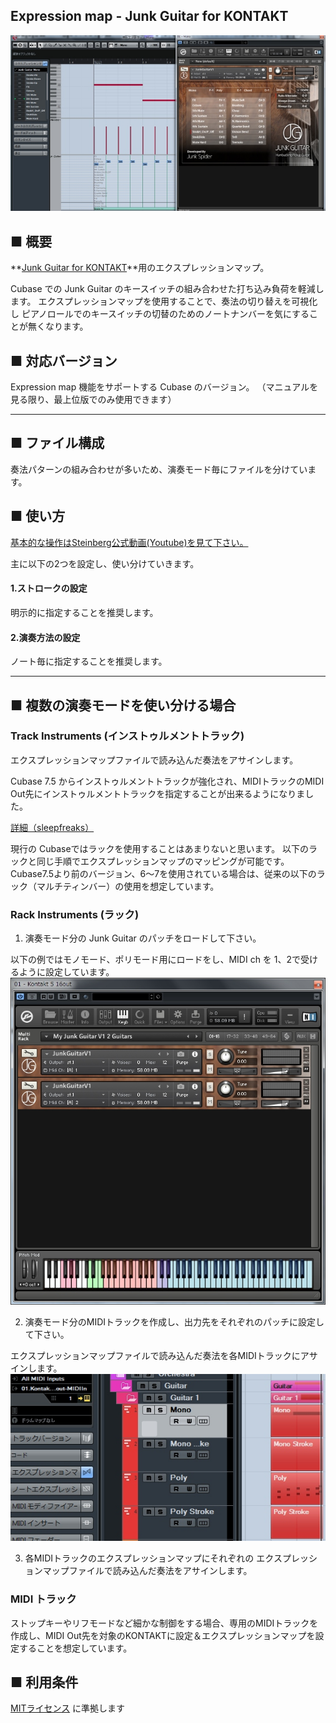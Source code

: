 ## Expression map - Junk Guitar for KONTAKT

![](logo.jpg)

## ■ 概要

**[Junk Guitar for KONTAKT](https://fujiya-instruments.com/jp/index.html)**用のエクスプレッションマップ。

Cubase での Junk Guitar のキースイッチの組み合わせた打ち込み負荷を軽減します。
エクスプレッションマップを使用することで、奏法の切り替えを可視化し
ピアノロールでのキースイッチの切替のためのノートナンバーを気にすることが無くなります。


## ■ 対応バージョン

Expression map 機能をサポートする Cubase のバージョン。
（マニュアルを見る限り、最上位版でのみ使用できます）

* * *

## ■ ファイル構成

奏法パターンの組み合わせが多いため、演奏モード毎にファイルを分けています。


## ■ 使い方

[基本的な操作はSteinberg公式動画(Youtube)を見て下さい。](https://www.youtube.com/watch?v=N1vWHFKr_28)

主に以下の2つを設定し、使い分けていきます。

#### 1.ストロークの設定
明示的に指定することを推奨します。

#### 2.演奏方法の設定
ノート毎に指定することを推奨します。

* * *

## ■ 複数の演奏モードを使い分ける場合


### Track Instruments (インストゥルメントトラック)

エクスプレッションマップファイルで読み込んだ奏法をアサインします。

Cubase 7.5 からインストゥルメントトラックが強化され、MIDIトラックのMIDI Out先にインストゥルメントトラックを指定することが出来るようになりました。

[詳細（sleepfreaks）](http://sleepfreaks-dtm.com/for-advance-cubase/cubase-7-5-vst-instrument/)

現行の Cubaseではラックを使用することはあまりないと思います。
以下のラックと同じ手順でエクスプレッションマップのマッピングが可能です。
Cubase7.5より前のバージョン、6～7を使用されている場合は、従来の以下のラック（マルチティンバー）の使用を想定しています。

### Rack Instruments (ラック)

1. 演奏モード分の Junk Guitar のパッチをロードして下さい。

以下の例ではモノモード、ポリモード用にロードをし、MIDI ch を 1、2で受けるように設定しています。
![](usage001.jpg)

2. 演奏モード分のMIDIトラックを作成し、出力先をそれぞれのパッチに設定して下さい。

エクスプレッションマップファイルで読み込んだ奏法を各MIDIトラックにアサインします。
![](usage002.jpg)

3. 各MIDIトラックのエクスプレッションマップにそれぞれの
   エクスプレッションマップファイルで読み込んだ奏法をアサインします。


### MIDI トラック

ストップキーやリフモードなど細かな制御をする場合、専用のMIDIトラックを作成し、MIDI Out先を対象のKONTAKTに設定＆エクスプレッションマップを設定することを想定しています。

## ■ 利用条件

[MITライセンス](https://raw.githubusercontent.com/r-koubou/Cubase-Expression-Maps/master/LICENSE) に準拠します

